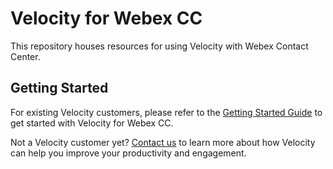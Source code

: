 # Velocity for Webex CC

This repository houses resources for using Velocity with Webex Contact Center.

## Getting Started

For existing Velocity customers, please refer to the [Getting Started Guide](./docs/GETTING-STARTED.md) to get started with Velocity for Webex CC.

Not a Velocity customer yet? [Contact us](https://www.customerdynamics.com/contact-us) to learn more about how Velocity can help you improve your productivity and engagement.

